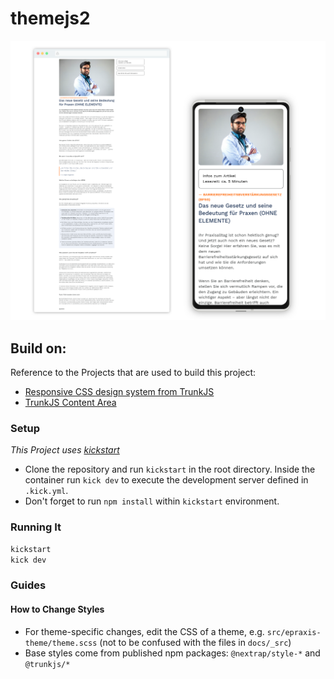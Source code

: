 # themejs2

![demo screenshot](/doc/img/demo.png)

## Build on:

Reference to the Projects that are used to build this project:

- [Responsive CSS design system from TrunkJS](https://github.com/trunkjs/trunkjs-monorepo/blob/main/packages/responsive/README.md)
- [TrunkJS Content Area](https://github.com/trunkjs/trunkjs-monorepo/blob/main/packages/content-pane/README.md)

### Setup

*This Project uses [kickstart](https://nfra.infracamp.org/)*

- Clone the repository and run `kickstart` in the root directory. Inside the container run `kick dev` to execute the development server defined in `.kick.yml`.
- Don't forget to run `npm install` within `kickstart` environment.

### Running It

```sh
kickstart
kick dev
```

### Guides

#### How to Change Styles

- For theme-specific changes, edit the CSS of a theme, e.g. `src/epraxis-theme/theme.scss` (not to be confused with the files in `docs/_src`)
- Base styles come from published npm packages: `@nextrap/style-*` and `@trunkjs/*`
